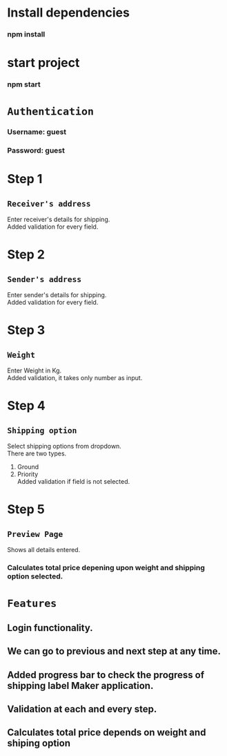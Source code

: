 
# Install dependencies
### npm install

# start project
### npm start


# `Authentication`
### Username: guest
### Password: guest

# Step 1 

## `Receiver's address`

Enter receiver's details for shipping.<br />
Added validation for every field.

# Step 2

## `Sender's address`

Enter sender's details for shipping.<br />
Added validation for every field.

# Step 3

## `Weight`

Enter Weight in Kg.<br />
Added validation, it takes only number as input.

# Step 4

## `Shipping option`

Select shipping options from dropdown.<br />
There are two types.<br />
1. Ground<br />
2. Priority<br />
Added validation if field is not selected.

# Step 5

## `Preview Page`

Shows all details entered.<br/>
### Calculates total price depening upon weight and shipping option selected.

# `Features`

## Login functionality.
## We can go to previous and next step at any time.
## Added progress bar to check the progress of shipping label Maker application.
## Validation at each and every step.
## Calculates total price depends on weight and shiping option


